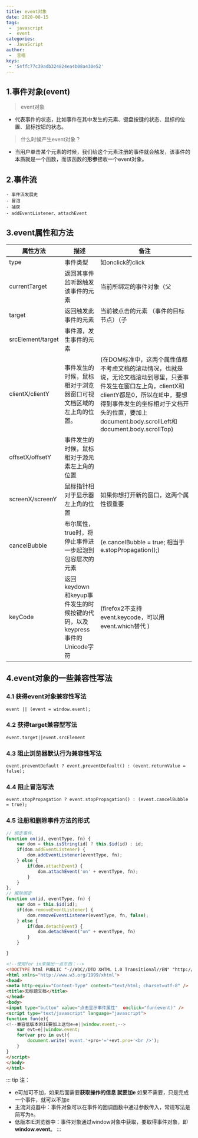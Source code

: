 ```yaml
---
title: event对象
date: 2020-08-15
tags:
 -  javascript
 -  event
categories:
 -  JavaScript
author:
 -  言梧
keys:
 - '54ffc77c39adb324824ea4b08a430e52'
---
```

## 1.事件对象(event)

> event对象
- 代表事件的状态，比如事件在其中发生的元素、键盘按键的状态、鼠标的位置、鼠标按钮的状态。
> 什么时候产生event对象？
- 当用户单击某个元素的时候，我们给这个元素注册的事件就会触发，该事件的本质就是一个函数，而该函数的**形参**接收一个event对象。

## 2.事件流
```
- 事件流发展史
- 冒泡
- 捕获
- addEventListener、attachEvent
```

## 3.event属性和方法

属性方法 | 描述 | 备注
---|---|---
type | 事件类型 | 如onclick的click
currentTarget | 返回其事件监听器触发该事件的元素 | 当前所绑定的事件对象（父
target | 返回触发此事件的元素 | 当前被点击的元素 （事件的目标节点）（子
srcElement/target | 事件源，发生事件的元素
clientX/clientY | 事件发生的时候，鼠标相对于浏览器窗口可视文档区域的左上角的位置。 | (在DOM标准中，这两个属性值都不考虑文档的滚动情况，也就是说，无论文档滚动到哪里，只要事件发生在窗口左上角，clientX和clientY都是0，所以在IE中，要想得到事件发生的坐标相对于文档开头的位置，要加上document.body.scrollLeft和 document.body.scrollTop)
offsetX/offsetY | 事件发生的时候，鼠标相对于源元素左上角的位置
screenX/screenY | 鼠标指针相对于显示器左上角的位置 | 如果你想打开新的窗口，这两个属性很重要
cancelBubble | 布尔属性，true时，将停止事件进一步起泡到包容层次的元素 | (e.cancelBubble = true; 相当于 e.stopPropagation();)
keyCode | 返回keydown和keyup事件发生的时候按键的代码，以及keypress事件的Unicode字符 | (firefox2不支持 event.keycode，可以用 event.which替代 )

## 4.event对象的一些兼容性写法
### 4.1 获得**event对象**兼容性写法
```
event || (event = window.event);
```

### 4.2 获得**target**兼容型写法
```
event.target||event.srcElement
```

### 4.3 阻止浏览器**默认行为**兼容性写法
```
event.preventDefault ? event.preventDefault() : (event.returnValue = false);
```

### 4.4 阻止**冒泡**写法
```
event.stopPropagation ? event.stopPropagation() : (event.cancelBubble = true);
```

### 4.5 **注册和删除**事件方法的形式
```js
// 绑定事件.
function on(id, eventType, fn) {
    var dom = this.isString(id) ? this.$id(id) : id;
    if(dom.addEventListener) {
        dom.addEventListener(eventType, fn);
    } else {
        if(dom.attachEvent) {
            dom.attachEvent('on' + eventType, fn);
        }
    }
},
// 解除绑定
function un(id, eventType, fn) {
    var dom = this.$id(id);
    if(dom.removeEventListener) {
        dom.removeEventListener(eventType, fn, false);
    } else {
        if(dom.detachEvent) {
            dom.detachEvent("on" + eventType, fn)
        }
    }

}
```


```html
<!--使用for in来输出一点东西：-->
<!DOCTYPE html PUBLIC "-//W3C//DTD XHTML 1.0 Transitional//EN" "http://www.w3.org/TR/xhtml1/DTD/xhtml1-transitional.dtd">
<html xmlns="http://www.w3.org/1999/xhtml">
<head>
<meta http-equiv="Content-Type" content="text/html; charset=utf-8" />
<title>无标题文档</title>
</head>
<body>
<input type="button" value="点击显示事件属性"  οnclick="fun(event)" />
<script type="text/javascript" language="javascript">
function fun(e){
<!--兼容低版本的IE要加上这句e=e||window.event;-->
    var evt=e||window.event;
    for(var pro in evt){
        document.write('event.'+pro+'='+evt.pro+'<br />');
    }
}
</script>
</body>
</html>
```
::: tip 
注：
- e可加可不加，如果后面需要**获取操作的信息 就要加e** 如果不需要，只是完成一个事件，就可以不加e
- 主流浏览器中：事件对象可以在事件的回调函数中通过参数传入，常规写法是简写为e。
- 低版本IE浏览器中：事件对象通过window对象中获取，要取得事件对象，即**window.event**。
:::
